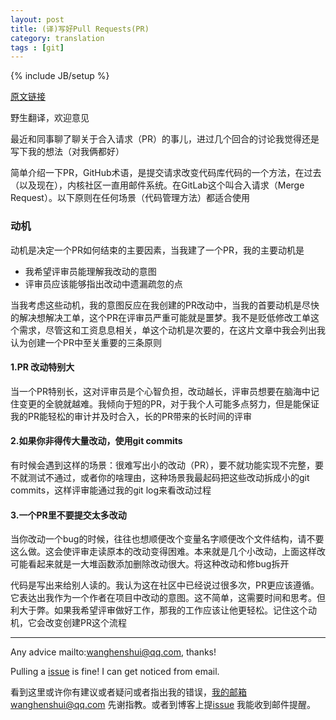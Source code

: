 ```yaml
---
layout: post
title: (译)写好Pull Requests(PR)
category: translation
tags : [git]
---
```

{% include JB/setup %}


[原文链接](http://satran.in/2018/12/10/On_Writing_Pull_Requests_Well.html) 

野生翻译，欢迎意见



最近和同事聊了聊关于合入请求（PR）的事儿，进过几个回合的讨论我觉得还是写下我的想法（对我俩都好）

简单介绍一下PR，GitHub术语，是提交请求改变代码库代码的一个方法，在过去（以及现在），内核社区一直用邮件系统。在GitLab这个叫合入请求（Merge Request）。以下原则在任何场景（代码管理方法）都适合使用



### 动机

动机是决定一个PR如何结束的主要因素，当我建了一个PR，我的主要动机是

- 我希望评审员能理解我改动的意图
- 评审员应该能够指出改动中遗漏疏忽的点

当我考虑这些动机，我的意图反应在我创建的PR改动中，当我的首要动机是尽快的解决想解决工单，这个PR在评审员严重可能就是噩梦。我不是贬低修改工单这个需求，尽管这和工资息息相关，单这个动机是次要的，在这片文章中我会列出我认为创建一个PR中至关重要的三条原则



#### 1.PR 改动特别大

当一个PR特别长，这对评审员是个心智负担，改动越长，评审员想要在脑海中记住变更的全貌就越难。我倾向于短的PR，对于我个人可能多点努力，但是能保证我的PR能轻松的审计并及时合入，长的PR带来的长时间的评审



#### 2.如果你非得传大量改动，使用git commits

有时候会遇到这样的场景：很难写出小的改动（PR），要不就功能实现不完整，要不就测试不通过，或者你的啥理由，这种场景我最起码把这些改动拆成小的git commits，这样评审能通过我的git log来看改动过程



#### 3.一个PR里不要提交太多改动

当你改动一个bug的时候，往往也想顺便改个变量名字顺便改个文件结构，请不要这么做。这会使评审走读原本的改动变得困难。本来就是几个小改动，上面这样改可能看起来就是一大堆函数添加删除改动很大。将这种改动和修bug拆开

代码是写出来给别人读的。我认为这在社区中已经说过很多次，PR更应该遵循。它表达出我作为一个作者在项目中改动的意图。这不简单，这需要时间和思考。但利大于弊。如果我希望评审做好工作，那我的工作应该让他更轻松。记住这个动机，它会改变创建PR这个流程



---

Any advice mailto:wanghenshui@qq.com, thanks! 

Pulling a [issue](https://github.com/wanghenshui/wanghenshui.github.io/issues/new) is fine! I can get noticed from email.

看到这里或许你有建议或者疑问或者指出我的错误，我的邮箱wanghenshui@qq.com 先谢指教。或者到博客上提[issue](https://github.com/wanghenshui/wanghenshui.github.io/issues/new) 我能收到邮件提醒。